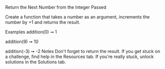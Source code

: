Return the Next Number from the Integer Passed

Create a function that takes a number as an argument, increments the number by +1 and returns the result.

Examples
addition(0) ➞ 1

addition(9) ➞ 10

addition(-3) ➞ -2
Notes
Don't forget to return the result.
If you get stuck on a challenge, find help in the Resources tab.
If you're really stuck, unlock solutions in the Solutions tab.